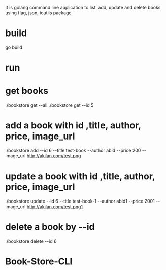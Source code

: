 It is golang command line application to list, add, update and delete books using flag, json, ioutils package

# build
go build

# run

# get books
./bookstore get --all
./bookstore get --id 5

# add a book with id ,title, author, price, image_url
./bookstore add --id 6 --title test-book --author abid --price 200 --image_url http://akilan.com/test.png

# update a book with id ,title, author, price, image_url
./bookstore update --id 6 --title test-book-1 --author abid1 --price 2001 --image_url http://akilan.com/test.png1

# delete a book by --id
./bookstore delete --id 6
# Book-Store-CLI
